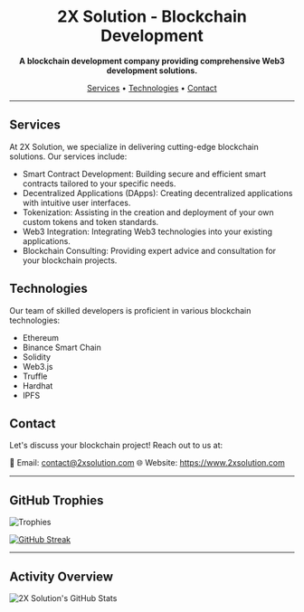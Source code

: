 <h1 align="center">2X Solution - Blockchain Development</h1>

<p align="center">
  <strong>A blockchain development company providing comprehensive Web3 development solutions.</strong>
</p>

<p align="center">
  <a href="#services">Services</a> •
  <a href="#technologies">Technologies</a> •
  <a href="#contact">Contact</a>
</p>

---

## Services

At 2X Solution, we specialize in delivering cutting-edge blockchain solutions. Our services include:

- Smart Contract Development: Building secure and efficient smart contracts tailored to your specific needs.
- Decentralized Applications (DApps): Creating decentralized applications with intuitive user interfaces.
- Tokenization: Assisting in the creation and deployment of your own custom tokens and token standards.
- Web3 Integration: Integrating Web3 technologies into your existing applications.
- Blockchain Consulting: Providing expert advice and consultation for your blockchain projects.

## Technologies

Our team of skilled developers is proficient in various blockchain technologies:

- Ethereum
- Binance Smart Chain
- Solidity
- Web3.js
- Truffle
- Hardhat
- IPFS

## Contact

Let's discuss your blockchain project! Reach out to us at:

📧 Email: contact@2xsolution.com
🌐 Website: https://www.2xsolution.com

---

## GitHub Trophies

![Trophies](https://github-profile-trophy.vercel.app/?username=2xsolution)

[![GitHub Streak](https://github-readme-streak-stats.herokuapp.com/?user=2xsolution)](https://github.com/DenverCoder1/github-readme-streak-stats)

---

## Activity Overview

![2X Solution's GitHub Stats](https://github-readme-stats.vercel.app/api?username=2xsolution&show_icons=true&count_private=true&hide=prs,issues&theme=radical)

